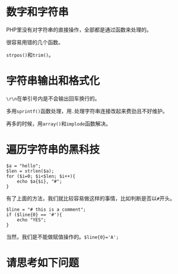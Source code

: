 
# 数字和字符串

PHP里没有对字符串的直接操作，全部都是通过函数来处理的。

很容易用错的几个函数。

`strpos()`和`trim()`。


# 字符串输出和格式化
`\r\n`在单引号内是不会输出回车换行的。

多用`sprintf()`函数处理，用`.`处理字符串连接改起来费劲且不好维护。

再多的时候，用`array()`和`implode`函数解决。


# 遍历字符串的黑科技

```
$a = "hello";
$len = strlen($a);
for ($i=0; $i<$len; $i++){
    echo $a{$i}, "#";
}
```

有了上面的方法，我们就比较容易做这样的事情，比如判断是否以`#`开头。

```
$line = "# this is a comment";
if ($line{0} == '#'){
    echo "YES";
}
```

当然，我们是不能做赋值操作的。`$line{0}='A';`


# 请思考如下问题
